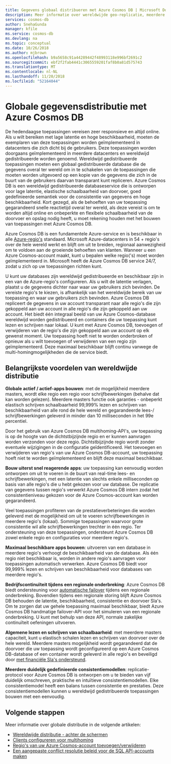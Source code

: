 ```yaml
---
title: Gegevens globaal distribueren met Azure Cosmos DB | Microsoft Docs
description: Meer informatie over wereldwijde geo-replicatie, meerdere masters, failover en gegevens herstellen met behulp van de globale databases van Azure Cosmos DB, een wereldwijd gedistribueerde, multi-model databaseservice.
services: cosmos-db
author: SnehaGunda
manager: kfile
ms.service: cosmos-db
ms.devlang: na
ms.topic: conceptual
ms.date: 10/26/2018
ms.author: mjbrown
ms.openlocfilehash: b9a5658c91a44289442f48993118e996bf2691c2
ms.sourcegitcommit: ebf2f2fab4441c3065559201faf8b0a81d575743
ms.translationtype: MT
ms.contentlocale: nl-NL
ms.lasthandoff: 11/20/2018
ms.locfileid: "52164044"
---
```

# <a name="global-data-distribution-with-azure-cosmos-db"></a>Globale gegevensdistributie met Azure Cosmos DB

De hedendaagse toepassingen vereisen zeer responsieve en altijd online. Als u wilt bereiken met lage latentie en hoge beschikbaarheid, moeten de exemplaren van deze toepassingen worden geïmplementeerd in datacenters die zich dicht bij de gebruikers. Deze toepassingen worden doorgaans geïmplementeerd in meerdere datacenters en wereldwijd gedistribueerde worden genoemd. Wereldwijd gedistribueerde toepassingen moeten een globaal gedistribueerde database die de gegevens overal ter wereld om in te schakelen van de toepassingen die moeten worden uitgevoerd op een kopie van de gegevens die zich in de buurt van de gebruikers daarvan transparant kunt repliceren. Azure Cosmos DB is een wereldwijd gedistribueerde databaseservice die is ontworpen voor lage latentie, elastische schaalbaarheid van doorvoer, goed gedefinieerde semantiek voor de consistentie van gegevens en hoge beschikbaarheid. Kort gezegd, als de behoeften van uw toepassing gegarandeerd snelle reactietijd overal ter wereld, als deze vereist is om te worden altijd online en onbeperkte en flexibele schaalbaarheid van de doorvoer en opslag nodig heeft, u moet rekening houden met het bouwen van toepassingen met Azure Cosmos DB.

Azure Cosmos DB is een fundamentele Azure-service en is beschikbaar in alle [Azure-regio's](https://azure.microsoft.com/global-infrastructure/regions/) standaard. Microsoft Azure-datacenters in 54 + regio's over de hele wereld werkt en blijft om uit te breiden, regionaal aanwezigheid om te voldoen aan de groeiende behoeften van klanten. Wanneer u een Azure Cosmos-account maakt, kunt u bepalen welke regio('s) moet worden geïmplementeerd in. Microsoft heeft de Azure Cosmos DB service 24/7, zodat u zich op uw toepassingen richten kunt.

U kunt uw databases zijn wereldwijd gedistribueerde en beschikbaar zijn in een van de Azure-regio's configureren. Als u wilt de latentie verlagen, plaatst u de gegevens dichter naar waar uw gebruikers zich bevinden. De vereiste regio's te kiezen, is afhankelijk van het wereldwijde bereik van uw toepassing en waar uw gebruikers zich bevinden. Azure Cosmos DB repliceert de gegevens in uw account transparant naar alle regio's die zijn gekoppeld aan uw account in alle regio's die zijn gekoppeld aan uw account. Het biedt één integraal beeld van uw Azure Cosmos-database wereldwijd worden gedistribueerd en containers die uw toepassing kunt lezen en schrijven naar lokaal. U kunt met Azure Cosmos DB, toevoegen of verwijderen van de regio's die zijn gekoppeld aan uw account op elk gewenst moment. Uw toepassing hoeft niet te worden onderbroken of opnieuw als u wilt toevoegen of verwijderen van een regio zijn geïmplementeerd. Deze maximaal beschikbaar blijft continu vanwege de multi-homingmogelijkheden die de service biedt.

## <a name="key-benefits-of-global-distribution"></a>Belangrijkste voordelen van wereldwijde distributie

**Globale actief / actief-apps bouwen**: met de mogelijkheid meerdere masters, wordt elke regio een regio voor schrijfbewerkingen (behalve dat kan worden gelezen). Meerdere masters functie ook garanties - onbeperkt elastisch schrijven schaalbaarheid 99,999% lezen en schrijven van beschikbaarheid van alle rond de hele wereld en gegarandeerde lees-/ schrijfbewerkingen geleverd in minder dan 10 milliseconden in het 99e percentiel.  

Door het gebruik van Azure Cosmos DB multihoming-API's, uw toepassing is op de hoogte van de dichtstbijzijnde regio en er kunnen aanvragen worden verzonden voor deze regio. Dichtstbijzijnde regio wordt zonder eventuele wijzigingen in de configuratie geïdentificeerd. Het toevoegen en verwijderen van regio's van uw Azure Cosmos DB-account, uw toepassing hoeft niet te worden geïmplementeerd en blijft deze maximaal beschikbaar.

**Bouw uiterst snel reagerende apps**: uw toepassing kan eenvoudig worden ontworpen om uit te voeren in de buurt van real-time lees- en schrijfbewerkingen, met een latentie van slechts enkele milliseconden op basis van alle regio's die u hebt gekozen voor uw database.  De replicatie van gegevens tussen regio's verwerkt Azure Cosmos DB intern zodat het consistentieniveau gekozen voor de Azure Cosmos-account kan worden gegarandeerd.

Veel toepassingen profiteren van de prestatieverbeteringen die worden geleverd met de mogelijkheid om uit te voeren schrijfbewerkingen in meerdere regio's (lokaal). Sommige toepassingen waarvoor grote consistentie wil alle schrijfbewerkingen trechter in één regio. Ter ondersteuning van deze toepassingen, ondersteunt Azure Cosmos DB zowel enkele regio en configuraties voor meerdere regio's.

**Maximaal beschikbare apps bouwen**: uitvoeren van een database in meerdere regio's verhoogt de beschikbaarheid van de database. Als één regio niet beschikbaar is, worden in andere regio's aanvragen voor toepassingen automatisch verwerken. Azure Cosmos DB biedt voor 99,999% lezen en schrijven van beschikbaarheid voor databases van meerdere regio's.

**Bedrijfscontinuïteit tijdens een regionale onderbreking**: Azure Cosmos DB biedt ondersteuning voor [automatische failover](how-to-manage-database-account.md#automatic-failover) tijdens een regionale onderbreking. Bovendien tijdens een regionale storing blijft Azure Cosmos DB behouden de latentie, beschikbaarheid, consistentie en doorvoer Sla's. Om te zorgen dat uw gehele toepassing maximaal beschikbaar, biedt Azure Cosmos DB handmatige failover-API voor het simuleren van een regionale onderbreking. U kunt met behulp van deze API, normale zakelijke continuïteit oefeningen uitvoeren.

**Algemene lezen en schrijven van schaalbaarheid**: met meerdere masters capaciteit, kunt u elastisch schalen lezen en schrijven van doorvoer over de hele wereld. Meerdere masters mogelijkheid wordt gegarandeerd dat de doorvoer die uw toepassing wordt geconfigureerd op een Azure Cosmos DB-database of een container wordt geleverd in alle regio's en beveiligd door [met financiële Sla's ondersteund](https://aka.ms/acdbsla).

**Meerdere duidelijk gedefinieerde consistentiemodellen**: replicatie-protocol voor Azure Cosmos DB is ontworpen om u te bieden van vijf duidelijk omschreven, praktische en intuïtieve consistentiemodellen. Elke consistentiemodel heeft een balans tussen consistentie en prestaties. Deze consistentiemodellen kunnen u wereldwijd gedistribueerde toepassingen bouwen met een eenvoudig.

## <a id="Next Steps"></a>Volgende stappen

Meer informatie over globale distributie in de volgende artikelen:

* [Wereldwijde distributie - achter de schermen](global-dist-under-the-hood.md)
* [Clients configureren voor multihoming](how-to-manage-database-account.md#configure-clients-for-multi-homing)
* [Regio's van uw Azure Cosmos-account toevoegen/verwijderen](how-to-manage-database-account.md#addremove-regions-from-your-database-account)
* [Een aangepaste conflict resolutie beleid voor de SQL API-accounts maken](how-to-manage-conflicts.md#create-a-custom-conflict-resolution-policy)